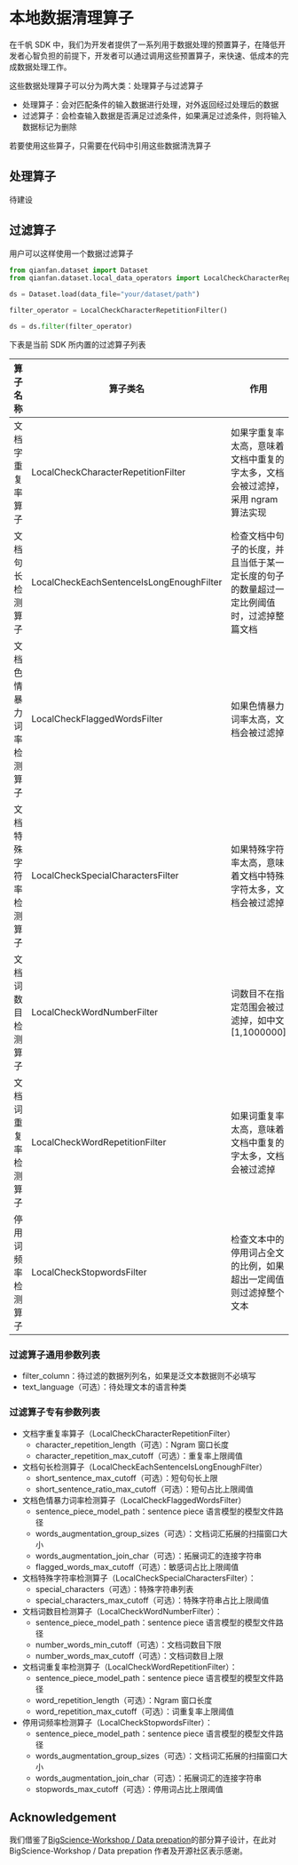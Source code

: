 # 本地数据清理算子

在千帆 SDK 中，我们为开发者提供了一系列用于数据处理的预置算子，在降低开发者心智负担的前提下，开发者可以通过调用这些预置算子，来快速、低成本的完成数据处理工作。

这些数据处理算子可以分为两大类：处理算子与过滤算子
+ 处理算子：会对匹配条件的输入数据进行处理，对外返回经过处理后的数据
+ 过滤算子：会检查输入数据是否满足过滤条件，如果满足过滤条件，则将输入数据标记为删除

若要使用这些算子，只需要在代码中引用这些数据清洗算子

## 处理算子

待建设

## 过滤算子

用户可以这样使用一个数据过滤算子

```python
from qianfan.dataset import Dataset
from qianfan.dataset.local_data_operators import LocalCheckCharacterRepetitionFilter

ds = Dataset.load(data_file="your/dataset/path")

filter_operator = LocalCheckCharacterRepetitionFilter()

ds = ds.filter(filter_operator)
```

下表是当前 SDK 所内置的过滤算子列表

| **算子名称** | **算子类名**                                 | **作用**                                       |
|----------|------------------------------------------|----------------------------------------------|
| 文档字重复率算子 | LocalCheckCharacterRepetitionFilter      | 如果字重复率太高，意味着文档中重复的字太多，文档会被过滤掉，采用 ngram 算法实现  |
| 文档句长检测算子 | LocalCheckEachSentenceIsLongEnoughFilter | 检查文档中句子的长度，并且当低于某一定长度的句子的数量超过一定比例阈值时，过滤掉整篇文档 |
| 文档色情暴力词率检测算子 | LocalCheckFlaggedWordsFilter | 如果色情暴力词率太高，文档会被过滤掉 |
| 文档特殊字符率检测算子 | LocalCheckSpecialCharactersFilter | 如果特殊字符率太高，意味着文档中特殊字符太多，文档会被过滤掉 |
| 文档词数目检测算子 | LocalCheckWordNumberFilter | 词数目不在指定范围会被过滤掉，如中文[1,1000000] |
| 文档词重复率检测算子 | LocalCheckWordRepetitionFilter | 如果词重复率太高，意味着文档中重复的字太多，文档会被过滤掉 |
| 停用词频率检测算子 | LocalCheckStopwordsFilter | 检查文本中的停用词占全文的比例，如果超出一定阈值则过滤掉整个文本 |


### 过滤算子通用参数列表
+ filter_column：待过滤的数据列列名，如果是泛文本数据则不必填写
+ text_language（可选）：待处理文本的语言种类

### 过滤算子专有参数列表

+ 文档字重复率算子（LocalCheckCharacterRepetitionFilter）
  + character_repetition_length（可选）：Ngram 窗口长度
  + character_repetition_max_cutoff（可选）：重复率上限阈值
+ 文档句长检测算子（LocalCheckEachSentenceIsLongEnoughFilter）
  + short_sentence_max_cutoff（可选）：短句句长上限 
  + short_sentence_ratio_max_cutoff（可选）：短句占比上限阈值
+ 文档色情暴力词率检测算子（LocalCheckFlaggedWordsFilter）
  + sentence_piece_model_path：sentence piece 语言模型的模型文件路径
  + words_augmentation_group_sizes（可选）：文档词汇拓展的扫描窗口大小
  + words_augmentation_join_char（可选）：拓展词汇的连接字符串
  + flagged_words_max_cutoff（可选）：敏感词占比上限阈值
+ 文档特殊字符率检测算子（LocalCheckSpecialCharactersFilter）：
  + special_characters（可选）：特殊字符串列表
  + special_characters_max_cutoff（可选）：特殊字符串占比上限阈值
+ 文档词数目检测算子（LocalCheckWordNumberFilter）：
  + sentence_piece_model_path：sentence piece 语言模型的模型文件路径
  + number_words_min_cutoff（可选）：文档词数目下限
  + number_words_max_cutoff（可选）：文档词数目上限
+ 文档词重复率检测算子（LocalCheckWordRepetitionFilter）：
  + sentence_piece_model_path：sentence piece 语言模型的模型文件路径
  + word_repetition_length（可选）：Ngram 窗口长度
  + word_repetition_max_cutoff（可选）：词重复率上限阈值
+ 停用词频率检测算子（LocalCheckStopwordsFilter）：
  + sentence_piece_model_path：sentence piece 语言模型的模型文件路径
  + words_augmentation_group_sizes（可选）：文档词汇拓展的扫描窗口大小
  + words_augmentation_join_char（可选）：拓展词汇的连接字符串
  + stopwords_max_cutoff（可选）：停用词占比上限阈值

## Acknowledgement

我们借鉴了[BigScience-Workshop / Data prepation](https://github.com/bigscience-workshop/data-preparation/tree/main/preprocessing/training/01b_oscar_cleaning_and_filtering)的部分算子设计，在此对 BigScience-Workshop / Data prepation 作者及开源社区表示感谢。